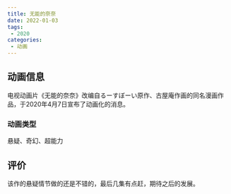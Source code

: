 ```yaml
---
title: 无能的奈奈
date: 2022-01-03
tags:
 - 2020
categories: 
 - 动画
---
```


## 动画信息

电视动画片《无能的奈奈》改编自るーすぼーい原作、古屋庵作画的同名漫画作品，于2020年4月7日宣布了动画化的消息。

### 动画类型
悬疑、奇幻、超能力

## 评价

该作的悬疑情节做的还是不错的，最后几集有点赶，期待之后的发展。
